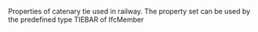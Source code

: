 Properties of catenary tie used in railway. The property set can be used by the predefined type TIEBAR of IfcMember

